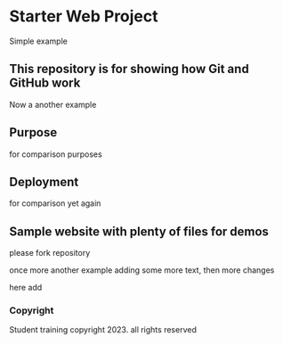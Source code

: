 # Starter Web Project

Simple example

## This repository is for showing how Git and GitHub work

Now a another example

## Purpose

for comparison purposes

## Deployment

for comparison yet again

## Sample website with plenty of files for demos

please fork repository

once more another example adding some more text, then more changes

here add

### Copyright

Student training copyright 2023. all rights reserved